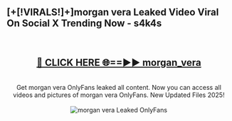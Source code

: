 <h2>[+[!VIRALS!]+]morgan vera Leaked Video Viral On Social X Trending Now - s4k4s</h2>
<br>
<div align="center">
<h2><a href="https://libra.edu.pl?morgan_vera" rel="nofollow">🔴 CLICK HERE 🌐==►► morgan_vera</a></h2>
<br>
Get morgan vera OnlyFans leaked all content. Now you can access all videos and pictures of morgan vera OnlyFans. New Updated Files 2025!
<br>
<br>
<a href="https://libra.edu.pl?morgan_vera" rel="nofollow" data-target="animated-image.originalLink"><img src="https://i.ibb.co.com/WyWwxjT/player-gif2.gif" alt="morgan vera Leaked OnlyFans" style="max-width: 100%; display: inline-block;" data-target="animated-image.originalImage"></a>
</div>
<br>